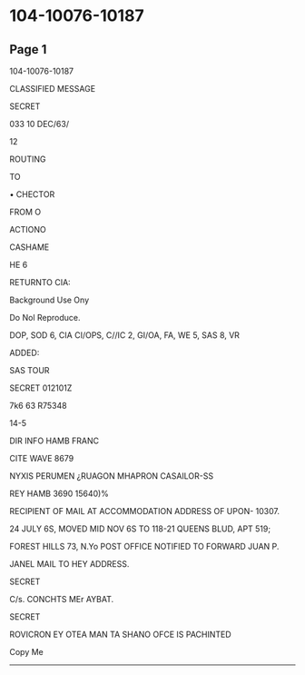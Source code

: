 # 104-10076-10187

## Page 1

104-10076-10187

CLASSIFIED MESSAGE

SECRET

033 10 DEC/63/

12

ROUTING

TO

• CHECTOR

FROM O

ACTIONO

CASHAME

HE 6

RETURNTO CIA:

Background Use Ony

Do Nol Reproduce.

DOP, SOD 6, CIA CI/OPS, C//IC 2, GI/OA, FA, WE 5, SAS 8, VR

ADDED:

SAS TOUR

SECRET 012101Z

7k6 63 R75348

14-5

DIR INFO HAMB FRANC

CITE WAVE 8679

NYXIS PERUMEN ¿RUAGON MHAPRON CASAILOR-SS

REY HAMB 3690 15640)%

RECIPIENT OF MAIL AT ACCOMMODATION ADDRESS OF UPON- 10307.

24 JULY 6S, MOVED MID NOV 6S TO 118-21 QUEENS BLUD, APT 519;

FOREST HILLS 73, N.Yo POST OFFICE NOTIFIED TO FORWARD JUAN P.

JANEL MAIL TO HEY ADDRESS.

SECRET

C/s. CONCHTS MEr AYBAT.

SECRET

ROVICRON EY OTEA MAN TA SHANO OFCE IS PACHINTED

Copy Me

---

